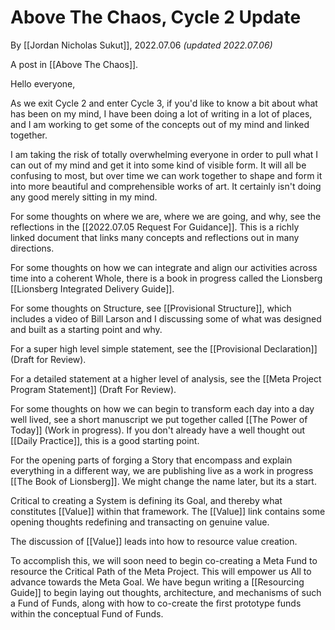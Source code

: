 # Above The Chaos, Cycle 2 Update
By [[Jordan Nicholas Sukut]], 2022.07.06 _(updated 2022.07.06)_

A post in [[Above The Chaos]].

Hello everyone, 

As we exit Cycle 2 and enter Cycle 3, if you'd like to know a bit about what has been on my mind, I have been doing a lot of writing in a lot of places, and I am working to get some of the concepts out of my mind and linked together. 

I am taking the risk of totally overwhelming everyone in order to pull what I can out of my mind and get it into some kind of visible form. It will all be confusing to most, but over time we can work together to shape and form it into more beautiful and comprehensible works of art. It certainly isn't doing any good merely sitting in my mind. 

For some thoughts on where we are, where we are going, and why, see the reflections in the [[2022.07.05 Request For Guidance]]. This is a richly linked document that links many concepts and reflections out in many directions. 

For some thoughts on how we can integrate and align our activities across time into a coherent Whole, there is a book in progress called the Lionsberg [[Lionsberg Integrated Delivery Guide]]. 

For some thoughts on Structure, see [[Provisional Structure]], which includes a video of Bill Larson and I discussing some of what was designed and built as a starting point and why.

For a super high level simple statement, see the [[Provisional Declaration]] (Draft for Review). 

For a detailed statement at a higher level of analysis, see the [[Meta Project Program Statement]] (Draft For Review).

For some thoughts on how we can begin to transform each day into a day well lived, see a short manuscript we put together called [[The Power of Today]] (Work in progress). If you don't already have a well thought out [[Daily Practice]], this is a good starting point. 

For the opening parts of forging a Story that encompass and explain everything in a different way, we are publishing live as a work in progress [[The Book of Lionsberg]]. We might change the name later, but its a start. 

Critical to creating a System is defining its Goal, and thereby what constitutes [[Value]] within that framework. The [[Value]] link contains some opening thoughts redefining and transacting on genuine value. 

The discussion of [[Value]] leads into how to resource value creation. 

To accomplish this, we will soon need to begin co-creating a Meta Fund to resource the Critical Path of the Meta Project. This will empower us All to advance towards the Meta Goal. We have begun writing a [[Resourcing Guide]] to begin laying out thoughts, architecture, and mechanisms of such a Fund of Funds, along with how to co-create the first prototype funds within the conceptual Fund of Funds. 

